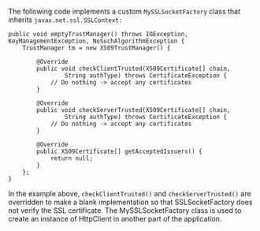 
The following code implements a custom `MySSLSocketFactory` class that
inherits `javax.net.ssl.SSLContext:`

    public void emptyTrustManager() throws IOException, KeyManagementException, NoSuchAlgorithmException {
        TrustManager tm = new X509TrustManager() {

            @Override
            public void checkClientTrusted(X509Certificate[] chain,
                    String authType) throws CertificateException {
                // Do nothing -> accept any certificates
            }

            @Override
            public void checkServerTrusted(X509Certificate[] chain,
                    String authType) throws CertificateException {
                // Do nothing -> accept any certificates
            }

            @Override
            public X509Certificate[] getAcceptedIssuers() {
                return null;
            }
        };
    }

In the example above, `checkClientTrusted()` and `checkServerTrusted()` are
overridden to make a blank implementation so that SSLSocketFactory does
not verify the SSL certificate. The MySSLSocketFactory class is used to
create an instance of HttpClient in another part of the application.
